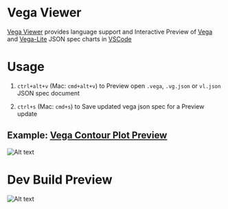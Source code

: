 # Vega Viewer

[Vega Viewer](https://twitter.com/hashtag/VegaViewer?src=hash) provides language support and
Interactive Preview of [Vega](https://vega.github.io/vega/) 
and [Vega-Lite](https://vega.github.io/vega-lite/) JSON spec charts 
in [VSCode](https://github.com/Microsoft/vscode)

# Usage 

1. `ctrl+alt+v` (Mac: `cmd+alt+v`) to Preview open `.vega`, `.vg.json` or `vl.json` 
JSON spec document

2. `ctrl+s` (Mac: `cmd+s`) to Save updated vega json spec for a Preview update

## Example: [Vega Contour Plot Preview](https://vega.github.io/vega/examples/contour-plot/)

![Alt text](https://github.com/RandomFractals/vscode-vega-viewer/blob/master/images/vega-viewer-contour.png?raw=true 
 "Vega Viewer Contour Plot Preview")

# Dev Build Preview

![Alt text](https://github.com/RandomFractals/vscode-vega-viewer/blob/master/images/vscode-vega-viewer-dev-screen.png?raw=true 
 "Vega Viewer Dev Preview")
